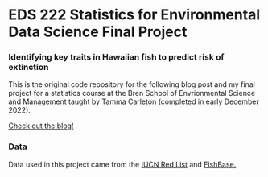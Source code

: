 # EDS 222 Statistics for Environmental Data Science Final Project

### Identifying key traits in Hawaiian fish to predict risk of extinction
This is the original code repository for the following blog post and my final project for a statistics course at the Bren School of Envrionmental Science and Management taught by Tamma Carleton (completed in early December 2022).

[Check out the blog!](https://elkewind.github.io/posts/2022-12-02-hawaiian-fish-analysis/)

### Data
Data used in this project came from the [IUCN Red List](https://www.iucnredlist.org/) and [FishBase.](www.fishbase.org)
